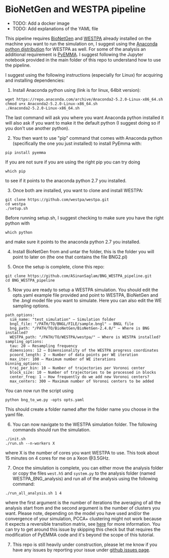 # BioNetGen and WESTPA pipeline

* TODO: Add a docker image
* TODO: Add explanations of the YAML file

This pipeline requires [BioNetGen](https://www.csb.pitt.edu/Faculty/Faeder/?page_id=409) and [WESTPA](https://github.com/westpa/westpa) already installed on the machine you want to run the simulation on, I suggest using the [Anaconda python distribution](https://www.anaconda.com/download/) for WESTPA as well. For some of the analysis an additional requirement is [PyEMMA](http://emma-project.org/latest/). I suggest following the Jupyter notebook provided in the main folder of this repo to understand how to use the pipeline. 
  
I suggest using the following instructions (especially for Linux) for acquiring and installing dependencies: 

1. Install Anaconda python using (link is for linux, 64bit version):
```
wget https://repo.anaconda.com/archive/Anaconda2-5.2.0-Linux-x86_64.sh
chmod u+x Anaconda2-5.2.0-Linux-x86_64.sh
./Anaconda2-5.2.0-Linux-x86_64.sh
```
The last command will ask you where you want Anaconda python installed it will also ask if you want to make it the default python (I suggest doing so if you don't use another python). 

2. You then want to use "pip" command that comes with Anaconda python (specifically the one you just installed) to install PyEmma with:
```
pip install pyemma
```
If you are not sure if you are using the right pip you can try doing
```
which pip
```
to see if it points to the anaconda python 2.7 you installed.

3. Once both are installed, you want to clone and install WESTPA:
```
git clone https://github.com/westpa/westpa.git
cd westpa
./setup.sh
```
Before running setup.sh, I suggest checking to make sure you have the right python with
```
which python
```
and make sure it points to the anaconda python 2.7 you installed.

4. Install BioNetGen from and untar the folder, this is the folder you will point to later on (the one that contains the file BNG2.pl)

5. Once the setup is complete, clone this repo:
```
git clone https://github.com/ASinanSaglam/BNG_WESTPA_pipeline.git
cd BNG_WESTPA_pipeline
```

5. Now you are ready to setup a WESTPA simulation. You should edit the opts.yaml example file provided and point to WESTPA, BioNetGen and the .bngl model file you want to simulate. Here you can also edit the WE sampling options. 

```
path_options:
  sim_name: "test_simulation" – Simulation folder 
  bngl_file: "/PATH/TO/BNGL/FILE/sample.bngl" – BNGL file 
  bng_path: "/PATH/TO/BioNetGen/BioNetGen-2.4.0/" – Where is BNG installed? 
  WESTPA_path: "/PATH/TO/WESTPA/westpa/" – Where is WESTPA installed?
sampling_options:
  tau: 20 – Resampling frequency
  dimensions: 12 – Dimensionality of the WESTPA progress coordinates
  pcoord_length: 2 – Number of data points per WE iteration
  max_iter: 100 – Maximum number of WE iterations
binning_options: 
  traj_per_bin: 10 – Number of trajectories per Voronoi center
  block_size: 10 – Number of trajectories to be processed in blocks
  center_freq: 1 – How frequently do we add new Voronoi centers?
  max_centers: 300 – Maximum number of Voronoi centers to be added
```
You can now run the script using

```
python bng_to_we.py -opts opts.yaml
```

This should create a folder named after the folder name you choose in the yaml file. 

6. You can now navigate to the WESTPA simulation folder. The following commands should run the simulation. 

```
./init.sh
./run.sh --n-workers X
```
where X is the number of cores you want WESTPA to use. This took about 15 minutes on 4 cores for me on a Xeon @3.5GHz. 

7. Once the simulation is complete, you can either move the analysis folder or copy the files ```west.h5``` and ```system.py``` to the analysis folder (named WESTPA_BNG_analysis) and run all of the analysis using the following command: 

```
./run_all_analysis.sh 1 4
```

where the first argument is the number of iterations the averaging of all the analysis start from and the second argument is the number of clusters you want. Please note, depending on the model you have used and/or the convergence of your simulation, PCCA+ clustering might not work because it expects a reversible transition matrix, see [here](http://www.emma-project.org/v2.4/api/generated/pyemma.msm.PCCA.html) for more information. You can try to get around this issue by skipping this check but that requires the modification of PyEMMA code and it's beyond the scope of this tutorial.

7. This repo is still heavily under construction, please let me know if you have any issues by reporting your issue under [github issues page](https://github.com/ASinanSaglam/BNG_WESTPA_pipeline/issues).
